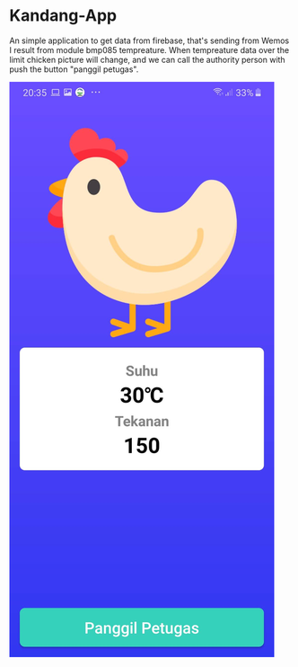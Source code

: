 # Kandang-App
An simple application to get data from firebase, that's sending from Wemos I result from module bmp085 tempreature. When tempreature data over the limit chicken picture will
change, and we can call the authority person with push the button "panggil petugas".

![alt text](https://github.com/agungardiyanta/Kandang-App/blob/master/kandangapp.jpeg?raw=true)
